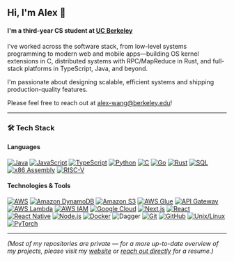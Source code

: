 ## Hi, I'm Alex 👋

#### I'm a third-year CS student at [UC Berkeley](https://eecs.berkeley.edu/)

I’ve worked across the software stack, from low-level systems programming to modern web and mobile apps—building OS kernel extensions in C, distributed systems with RPC/MapReduce in Rust, and full-stack platforms in TypeScript, Java, and beyond.

I'm passionate about designing scalable, efficient systems and shipping production-quality features.

Please feel free to reach out at alex-wang@berkeley.edu!

---

### 🛠 Tech Stack

#### Languages
[![Java](https://img.shields.io/badge/Java-ED8B00?style=for-the-badge&logo=java&logoColor=white)]()
[![JavaScript](https://img.shields.io/badge/JavaScript-F7DF1E?style=for-the-badge&logo=javascript&logoColor=black)]()
[![TypeScript](https://img.shields.io/badge/TypeScript-007ACC?style=for-the-badge&logo=typescript&logoColor=white)]()
[![Python](https://img.shields.io/badge/Python-3776AB?style=for-the-badge&logo=python&logoColor=white)]()
[![C](https://img.shields.io/badge/C-00599C?style=for-the-badge&logo=c&logoColor=white)]()
[![Go](https://img.shields.io/badge/Go-00ADD8?style=for-the-badge&logo=go&logoColor=white)]()
[![Rust](https://img.shields.io/badge/Rust-000000?style=for-the-badge&logo=rust&logoColor=white)]()
[![SQL](https://img.shields.io/badge/SQL-4479A1?style=for-the-badge&logo=postgresql&logoColor=white)]()
[![x86 Assembly](https://img.shields.io/badge/x86%20Assembly-525252?style=for-the-badge&logo=assemblyscript&logoColor=white)]()
[![RISC-V](https://img.shields.io/badge/RISC--V-283272?style=for-the-badge&logo=riscv&logoColor=white)]()

#### Technologies & Tools
[![AWS](https://img.shields.io/badge/AWS-232F3E?style=for-the-badge&logo=amazon-aws&logoColor=white)]()
[![Amazon DynamoDB](https://img.shields.io/badge/DynamoDB-4053D6?style=for-the-badge&logo=amazon-dynamodb&logoColor=white)]()
[![Amazon S3](https://img.shields.io/badge/Amazon%20S3-569A31?style=for-the-badge&logo=amazon-s3&logoColor=white)]()
[![AWS Glue](https://img.shields.io/badge/AWS%20Glue-FF9900?style=for-the-badge&logo=awsglue&logoColor=white)]()
[![API Gateway](https://img.shields.io/badge/API%20Gateway-FF4F00?style=for-the-badge&logo=amazon-api-gateway&logoColor=white)]()
[![AWS Lambda](https://img.shields.io/badge/AWS%20Lambda-FF9900?style=for-the-badge&logo=aws-lambda&logoColor=white)]()
[![AWS IAM](https://img.shields.io/badge/AWS%20IAM-DD344C?style=for-the-badge&logo=amazon&logoColor=white)]()
[![Google Cloud](https://img.shields.io/badge/Google_Cloud-4285F4?style=for-the-badge&logo=google-cloud&logoColor=white)]()
[![Next.js](https://img.shields.io/badge/Next.js-000000?style=for-the-badge&logo=next.js&logoColor=white)]()
[![React](https://img.shields.io/badge/React-20232A?style=for-the-badge&logo=react&logoColor=61DAFB)]()
[![React Native](https://img.shields.io/badge/React_Native-20232A?style=for-the-badge&logo=react&logoColor=61DAFB)]()
[![Node.js](https://img.shields.io/badge/Node.js-339933?style=for-the-badge&logo=node.js&logoColor=white)]()
[![Docker](https://img.shields.io/badge/Docker-2496ED?style=for-the-badge&logo=docker&logoColor=white)]()
![Dagger](https://img.shields.io/badge/Dagger-FF5722?style=for-the-badge&logoColor=white)
[![Git](https://img.shields.io/badge/Git-F05032?style=for-the-badge&logo=git&logoColor=white)]()
[![GitHub](https://img.shields.io/badge/GitHub-181717?style=for-the-badge&logo=github&logoColor=white)]()
[![Unix/Linux](https://img.shields.io/badge/Unix%2FLinux-FCC624?style=for-the-badge&logo=linux&logoColor=black)]()
[![PyTorch](https://img.shields.io/badge/PyTorch-EE4C2C?style=for-the-badge&logo=pytorch&logoColor=white)]()

---

*(Most of my repositories are private — for a more up-to-date overview of my projects, please visit my [website](http://alexwang.tech/) or [reach out directly](mailto:alex-wang@berkeley.edu) for a resume.)*
